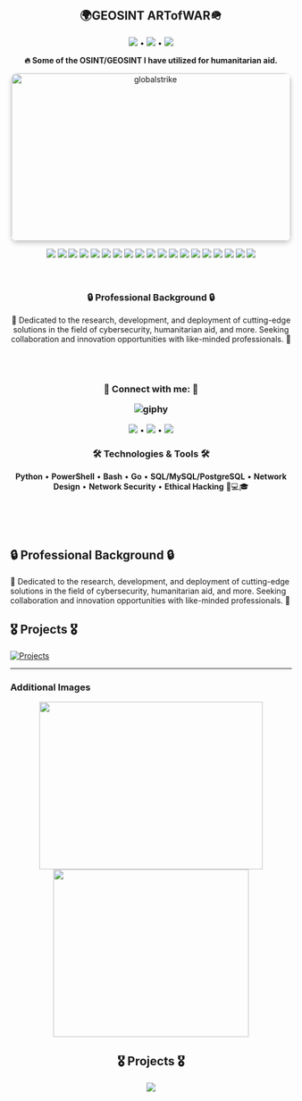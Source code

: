 <h2 align="center">🌍GEOSINT ARTofWAR🪖</h2>


<p align="center">
  <a href="https://github.com/TreadSoftly"><img src="https://img.shields.io/badge/GitHub-100000?style=for-the-badge&logo=github&logoColor=white"></a> •
  <a href="https://linkedin.com/in/raydraleaus/"><img src="https://img.shields.io/badge/LinkedIn-0077B5?style=for-the-badge&logo=linkedin&logoColor=white"></a> •
  <a href="https://discord.gg/zw5fsRM9"><img src="https://img.shields.io/badge/Discord-7289DA?style=for-the-badge&logo=discord&logoColor=white"></a>
</p>


<p align="center"><strong>🔥 Some of the OSINT/GEOSINT I have utilized for humanitarian aid.</strong></p>



<p align="center">
  <img src="https://github.com/TreadSoftly/Projects/assets/121847455/995c1191-709a-44d7-910e-2b57ccb09a12" alt="globalstrike" width="500" height="300" style="border-radius: 10px; box-shadow: 0 4px 8px 0 rgba(0, 0, 0, 0.2);">
</p>


<div align="center">
<img src="https://github.com/TreadSoftly/Projects/assets/121847455/33e8d2ed-1882-474f-9536-0e9cdfb7819a">
<img src="https://github.com/TreadSoftly/Projects/assets/121847455/3baed55c-69b4-49dc-add2-acb269cb8956">
<img src="https://github.com/TreadSoftly/Projects/assets/121847455/bb63e448-8013-46de-a8b6-e132c26b62cf">
<img src="https://github.com/TreadSoftly/Projects/assets/121847455/757162cb-fec6-493f-a205-69ba8a202d94">
<img src="https://github.com/TreadSoftly/Projects/assets/121847455/7d11d269-837d-448a-b512-95d37a5130ed">
<img src="https://github.com/TreadSoftly/Projects/assets/121847455/02132fd9-016e-4865-af28-e6d84c558bfb">
<img src="https://github.com/TreadSoftly/Projects/assets/121847455/6b5cd520-561a-48e5-a8fa-bacc3467773f">
<img src="https://github.com/TreadSoftly/Projects/assets/121847455/a4a65ad0-00f0-4ebd-bb31-845379951917">
<img src="https://github.com/TreadSoftly/Projects/assets/121847455/3a620497-78d6-4d8e-86ac-4399083db1bf">
<img src="https://github.com/TreadSoftly/Projects/assets/121847455/fce60123-8ef7-4635-ae5e-8179fbf73a92">
<img src="https://github.com/TreadSoftly/Projects/assets/121847455/5a1f89d5-d185-44e3-b059-236d9600b88e">
<img src="https://github.com/TreadSoftly/Projects/assets/121847455/e75454a3-2334-40bd-b6ca-3857b2d3d4c7">
<img src="https://github.com/TreadSoftly/Projects/assets/121847455/f1199a04-e773-4ef7-a1dd-1a642bd8de2c">
<img src="https://github.com/TreadSoftly/Projects/assets/121847455/7cc6e1ec-3af0-4527-b421-ad3058df31e4">
<img src="https://github.com/TreadSoftly/Projects/assets/121847455/5b54655a-38e9-478a-a4fc-61b0ce78a6d8">
<img src="https://github.com/TreadSoftly/Projects/assets/121847455/84899f22-7730-4bf9-8172-638842a21c6b">
<img src="https://github.com/TreadSoftly/Projects/assets/121847455/ca0d7b37-994c-4fbe-ac6f-d8fbd73cfe4d">
<img src="https://github.com/TreadSoftly/Projects/assets/121847455/f17421e6-497a-4b23-9b0d-e9d7f534bccc">
<img src="https://github.com/TreadSoftly/Projects/assets/121847455/c9d139cf-5bfd-4524-ba95-83fceb6a3a50">

<!-- Additional Images -->
</div>
<br>
<br>


<h3 align="center">🔒 Professional Background 🔒</h3>
<p align="center">💼 Dedicated to the research, development, and deployment of cutting-edge solutions in the field of cybersecurity, humanitarian aid, and more. Seeking collaboration and innovation opportunities with like-minded professionals. 💼</p>
<br>
<br>


<h3 align="center">🔗 Connect with me: 🔗

  ![giphy](https://github.com/TreadSoftly/Projects/assets/121847455/c746210c-63fb-4d7e-a48e-944f43115fea)
</h3>

<p align="center">
  <a href="https://github.com/TreadSoftly"><img src="https://img.shields.io/badge/GitHub-100000?style=for-the-badge&logo=github&logoColor=white"></a> •
  <a href="https://linkedin.com/in/raydraleaus/"><img src="https://img.shields.io/badge/LinkedIn-0077B5?style=for-the-badge&logo=linkedin&logoColor=white"></a> •
  <a href="https://discord.gg/zw5fsRM9"><img src="https://img.shields.io/badge/Discord-7289DA?style=for-the-badge&logo=discord&logoColor=white"></a>
</p>

<h3 align="center">🛠️ Technologies & Tools 🛠️</h3>
<p align="center">
  <strong>Python</strong> • <strong>PowerShell</strong> • <strong>Bash</strong> • <strong>Go</strong> • <strong>SQL/MySQL/PostgreSQL</strong> • <strong>Network Design</strong> • <strong>Network Security</strong> • <strong>Ethical Hacking</strong> 🧠💻🎓
</p>
<br>
<br>
<br>




## 🔒 Professional Background 🔒
💼 Dedicated to the research, development, and deployment of cutting-edge solutions in the field of cybersecurity, humanitarian aid, and more. Seeking collaboration and innovation opportunities with like-minded professionals. 💼

## 🎖️ Projects 🎖️
[![Projects](https://img.shields.io/badge/Projects-Click_Here-green?style=for-the-badge)](https://github.com/TreadSoftly/Projects)

---

### Additional Images
<p align="center">
  <!-- Additional Images -->
  <img src="https://github.com/TreadSoftly/Projects/assets/121847455/4dd2bf7a-f790-4a27-8d23-3e95a7fd980d" width="400" height="300">
  <img src="https://github.com/TreadSoftly/Projects/assets/121847455/692d66da-5a07-4229-9f74-ee3bbb8fb42f" width="350" height="300">
</p>

<h2 align="center">🎖️ Projects 🎖️</h2>
<p align="center">
  <a href="https://github.com/TreadSoftly/Projects"><img src="https://img.shields.io/badge/Projects-Click_Here-green?style=for-the-badge"></a>
</p>
























